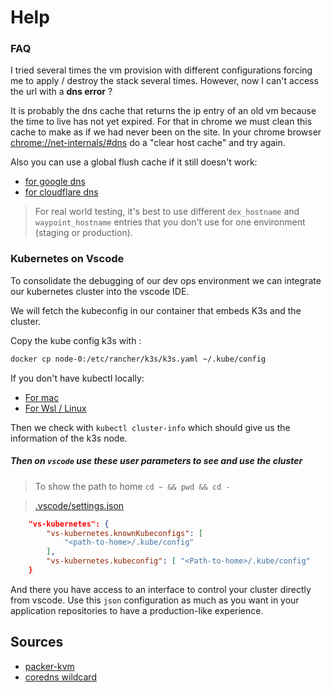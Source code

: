 # Help

### FAQ

I tried several times the vm provision with different configurations forcing me to apply / destroy the stack several times. However, now I can't access the url with a **dns error** ?

It is probably the dns cache that returns the ip entry of an old vm because the time to live has not yet expired. For that in chrome we must clean this cache to make as if we had never been on the site.
In your chrome browser [chrome://net-internals/#dns]() do a "clear host cache" and try again.

Also you can use a global flush cache if it still doesn't work:
 
- [for google dns](https://developers.google.com/speed/public-dns/cache?hl=fr)
- [for cloudflare dns](https://1.1.1.1/purge-cache/)

> For real world testing, it's best to use different `dex_hostname` and `waypoint_hostname` entries that you don't use for one environment (staging or production).

### Kubernetes on Vscode

To consolidate the debugging of our dev ops environment we can integrate our kubernetes cluster into the vscode IDE.

We will fetch the kubeconfig in our container that embeds K3s and the cluster.

Copy the kube config k3s with :

```sh
docker cp node-0:/etc/rancher/k3s/k3s.yaml ~/.kube/config
```

If you don't have kubectl locally:

- [For mac](https://kubernetes.io/docs/tasks/tools/install-kubectl-macos/)
- [For Wsl / Linux](https://kubernetes.io/docs/tasks/tools/install-kubectl-linux/)

Then we check with `kubectl cluster-info` which should give us the information of the k3s node.

##### Then on `vscode` use these user parameters to see and use the cluster

> To show the path to home `cd ~ && pwd && cd -`

> [.vscode/settings.json](.vscode/settings.json)
```json
    "vs-kubernetes": {
        "vs-kubernetes.knownKubeconfigs": [
            "<path-to-home>/.kube/config"
        ],
        "vs-kubernetes.kubeconfig": [ "<Path-to-home>/.kube/config"
    }
```

And there you have access to an interface to control your cluster directly from vscode. Use this `json` configuration as much as you want in your application repositories to have a production-like experience.

## Sources

- [packer-kvm](https://github.com/goffinet/packer-kvm/blob/master/http/jammy/user-data)
- [coredns wildcard](https://mac-blog.org.ua/kubernetes-coredns-wildcard-ingress/)
